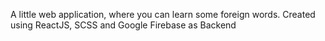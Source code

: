 A little web application, where you can learn some foreign words. Created using ReactJS, SCSS and Google Firebase as Backend